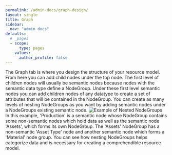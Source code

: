 ```yaml
---
permalink: /admin-docs/graph-design/
layout: single
title: Graph
sidebar:
  nav: "admin docs"
defaults:
  # _pages
  - scope:
      type: pages
    values:
      author_profile: false
---
```

The Graph tab is where you design the structure of your resource model. From here you can add child nodes under the top node. The first level of children nodes will usually be semantic nodes because nodes with the semantic data type define a NodeGroup. Under these first level semantic nodes you can add children nodes of any datatype to create a set of attributes that will be contained in the NodeGroup. You can create as many levels of nesting NodeGroups as you want by adding semantic nodes under a NodeGroups existing semantic node.  ![Example of Nested NodeGroups]({{site.url}}/assets/images/nestedNodegroupsAnnotated.png) In this example, 'Production' is a semantic node whose NodeGroup contains some non-semantic nodes which hold data as well as the semantic node 'Assets', which forms its own NodeGroup. The 'Assets' NodeGroup has a non-semantic 'Asset Type' node and another semantic node which forms a 'Material' node group. You can see how nesting NodeGroups helps categorize data and is necessary for creating a comprehendible resource model.

